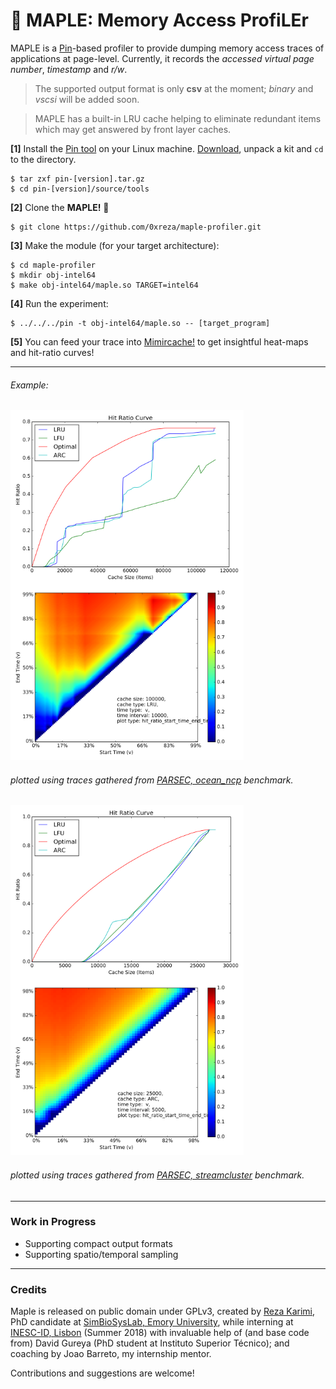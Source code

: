 # :maple_leaf: MAPLE: **M**emory **A**ccess **P**rofi**LE**r

MAPLE is a [Pin](https://software.intel.com/en-us/articles/pin-a-dynamic-binary-instrumentation-tool)-based profiler to provide dumping memory access traces of applications at page-level. Currently, it records the _accessed virtual page number_, _timestamp_ and _r/w_. 
> The supported output format is only **csv** at the moment; _binary_ and _vscsi_ will be added soon.

> MAPLE has a built-in LRU cache helping to eliminate redundant items which may get answered by front layer caches.

**[1]** Install the [Pin tool](https://software.intel.com/en-us/articles/pin-a-dynamic-binary-instrumentation-tool)  on your Linux machine. [Download](https://software.intel.com/en-us/articles/pin-a-binary-instrumentation-tool-downloads), unpack a kit and `cd` to the directory.

    $ tar zxf pin-[version].tar.gz
    $ cd pin-[version]/source/tools

**[2]** Clone the __MAPLE!__ :maple_leaf:

    $ git clone https://github.com/0xreza/maple-profiler.git

**[3]** Make the module (for your target architecture):

    $ cd maple-profiler
    $ mkdir obj-intel64
    $ make obj-intel64/maple.so TARGET=intel64

**[4]** Run the experiment:

    $ ../../../pin -t obj-intel64/maple.so -- [target_program]

**[5]** You can feed your trace into [Mimircache!](http://mimircache.info/) to get insightful heat-maps and hit-ratio curves! 


****

###### Example:

<div style="display:block; width: 100%;">


<img alt="mimircache maple hit-ratio curve" style="float: left;"  height="280" src="examples/hrc_ocean_ncp.png" />

<img alt="mimircache maple heatmap" height="280"  src="examples/heatmap_ocean_ncp.png" />

</div>

###### _plotted using traces gathered from [PARSEC, ocean_ncp](http://parsec.cs.princeton.edu) benchmark._

<div style="display:block; width: 100%;">

<img alt="mimircache maple hit-ratio curve" style="float: left;"  height="280" src="examples/hrc.png" />

<img alt="mimircache maple heatmap" height="280"  src="examples/heatmap.png" />

</div>

###### _plotted using traces gathered from [PARSEC, streamcluster](http://parsec.cs.princeton.edu) benchmark._

------------------------
### Work in Progress

-   Supporting compact output formats
-   Supporting spatio/temporal sampling 

------------------------
### Credits
Maple is released on public domain under GPLv3, created by [Reza Karimi](https://0xreza.com), PhD candidate at [SimBioSysLab, Emory University](https://simbiosyslab.github.io/), while interning at [INESC-ID, Lisbon](http://inesc-id.pt) (Summer 2018) with invaluable help of (and base code from) David Gureya (PhD student at Instituto Superior Técnico); and coaching by Joao Barreto, my internship mentor.

Contributions and suggestions are welcome!
